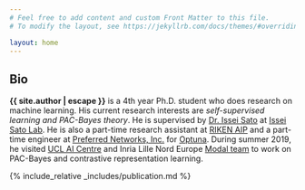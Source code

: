 ```yaml
---
# Feel free to add content and custom Front Matter to this file.
# To modify the layout, see https://jekyllrb.com/docs/themes/#overriding-theme-defaults

layout: home
---
```


<div class="abstract">
  <h2>Bio</h2>
  <p><b>{{ site.author | escape }}</b> is a 4th year Ph.D. student who does research on machine learning. His current research interests are <i>self-supervised learning and PAC-Bayes theory</i>.
  He is supervised by <a href="https://www.ml.is.s.u-tokyo.ac.jp/issei-sato-en">Dr. Issei Sato</a> at <a href="https://www.ml.is.s.u-tokyo.ac.jp/home-en">Issei Sato Lab</a>. He is also a part-time research assistant at <a href="https://aip.riken.jp/">RIKEN AIP</a> and a part-time engineer at <a href="https://www.preferred.jp/en">Preferred Networks, Inc.</a> for <a href="https://github.com/optuna">Optuna</a>. During summer 2019, he visited <a href="https://www.ucl.ac.uk/ai-centre/">UCL AI Centre</a> and Inria Lille Nord Europe <a href="https://team.inria.fr/modal/">Modal team</a> to work on PAC-Bayes and contrastive representation learning.
  </p>
</div>

{% include_relative _includes/publication.md %}
